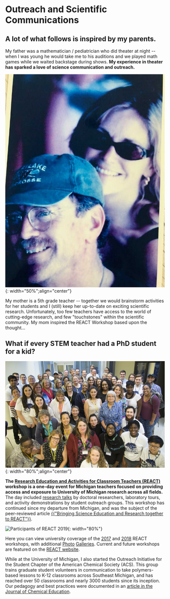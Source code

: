 # Outreach and Scientific Communications

## A lot of what follows is inspired by my parents.

My father was a mathematician / pediatrician who did theater at night -- when I was young he would take me to his auditions and we played math games while we waited backstage during shows. **My experience in theater has sparked a love of science communication and outreach.**

![Beautiful People](/assets/gallery/parents.jpg){: width="50%";align="center"}

My mother is a 5th grade teacher -- together we would brainstorm activities for her students and I (still) keep her up-to-date on exciting scientific research. Unfortunately, too few teachers have access to the world of cutting-edge research, and few "touchstones" within the scientific community. My mom inspired the REACT Workshop based upon the thought...

## What if every STEM teacher had a PhD student for a kid?

![Participants of REACT 2018](/assets/gallery/REACT2018.jpg){: width="80%";align="center"}

**The [Research Education and Activities for Classroom Teachers (REACT)][2] workshop is a one-day event for Michigan teachers focused on providing access and exposure to University of Michigan research across all fields.** The day included [research talks][3] by doctoral researchers, laboratory tours, and activity demonstrations by student outreach groups. This workshop has continued since my departure from Michigan, and was the subject of the peer-reviewed article <a href="https://peer.asee.org/35030">{{"Bringing Science Education and Research together to REACT"}}</a>.

![Participants of REACT 2019](/assets/gallery/REACT2019.jpg){: width="80%"}

Here you can view university coverage of the [2017](https://ceo.umich.edu/2017/06/27/u-m-graduate-students-react/) and [2018](https://news.engin.umich.edu/2018/08/stem-education-a-taste-of-research-for-k-12-teachers/) REACT workshops, with additional [Photo](https://www.flickr.com/photos/michigan-engineering/sets/72157697548699161) [Galleries](https://www.flickr.com/photos/michigan-engineering/albums/72157685544866395). Current and future workshops are featured on the [REACT website](https://www.reactmi.org).

While at the University of Michigan, I also started the Outreach Initiative for the Student Chapter of the American Chemical Society (ACS). This group trains graduate student volunteers in communication to take polymers-based lessons to K-12 classrooms across Southeast Michigan, and has reached over 50 classrooms and nearly 3000 students since its inception. Our pedagogy and best practices were documented in an [article in the Journal of Chemical Education][1].

[1]: http://pubs.acs.org/doi/10.1021/acs.jchemed.6b00805
[2]:https://macro.engin.umich.edu/react-workshop/
[3]:https://www.youtube.com/watch?v=16EY1MGTH4I&list=PL9aE-7MDTB3_gGIp2wmnaWspduhAIleWF
